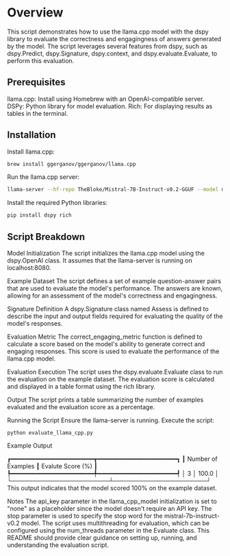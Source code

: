 # Overview
This script demonstrates how to use the llama.cpp model with the dspy library to evaluate the correctness and engagingness of answers generated by the model. The script leverages several features from dspy, such as dspy.Predict, dspy.Signature, dspy.context, and dspy.evaluate.Evaluate, to perform this evaluation.

## Prerequisites
llama.cpp: Install using Homebrew with an OpenAI-compatible server.
DSPy: Python library for model evaluation.
Rich: For displaying results as tables in the terminal.

## Installation
Install llama.cpp:

```bash
brew install ggerganov/ggerganov/llama.cpp
```
Run the llama.cpp server:
```bash
llama-server --hf-repo TheBloke/Mistral-7B-Instruct-v0.2-GGUF --model mistral-7b-instruct-v0.2.Q4_K_M.gguf --hf-file mistral-7b-instruct-v0.2.Q4_K_M.gguf
```

Install the required Python libraries:

```bash
pip install dspy rich
```

## Script Breakdown

Model Initialization
The script initializes the llama.cpp model using the dspy.OpenAI class. It assumes that the llama-server is running on localhost:8080.

Example Dataset
The script defines a set of example question-answer pairs that are used to evaluate the model's performance. The answers are known, allowing for an assessment of the model's correctness and engagingness.

Signature Definition
A dspy.Signature class named Assess is defined to describe the input and output fields required for evaluating the quality of the model's responses.

Evaluation Metric
The correct_engaging_metric function is defined to calculate a score based on the model's ability to generate correct and engaging responses. This score is used to evaluate the performance of the llama.cpp model.

Evaluation Execution
The script uses the dspy.evaluate.Evaluate class to run the evaluation on the example dataset. The evaluation score is calculated and displayed in a table format using the rich library.

Output
The script prints a table summarizing the number of examples evaluated and the evaluation score as a percentage.

Running the Script
Ensure the llama-server is running.
Execute the script:
```
python evaluate_llama_cpp.py
```
Example Output

┏━━━━━━━━━━━━━━━━━━━━━━━┳━━━━━━━━━━━━━━━━━━━━━━┓
┃ Number of Examples    ┃ Evalute Score (%)    ┃
┡━━━━━━━━━━━━━━━━━━━━━━━╇━━━━━━━━━━━━━━━━━━━━━━┩
│ 3                     │ 100.0                │
└───────────────────────┴──────────────────────┘
This output indicates that the model scored 100% on the example dataset.

Notes
The api_key parameter in the llama_cpp_model initialization is set to "none" as a placeholder since the model doesn't require an API key.
The stop parameter is used to specify the stop word for the mistral-7b-instruct-v0.2 model.
The script uses multithreading for evaluation, which can be configured using the num_threads parameter in the Evaluate class.
This README should provide clear guidance on setting up, running, and understanding the evaluation script.
